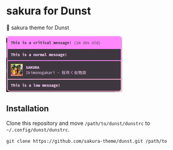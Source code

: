 # sakura for Dunst

🌸 sakura theme for Dunst

![screenshot](https://github.com/sakura-theme/dunst/blob/main/screenshot.png)

## Installation

Clone this repository and move `/path/to/dunst/dunstrc` to `~/.config/dunst/dunstrc`.

```
git clone https://github.com/sakura-theme/dunst.git /path/to
```
